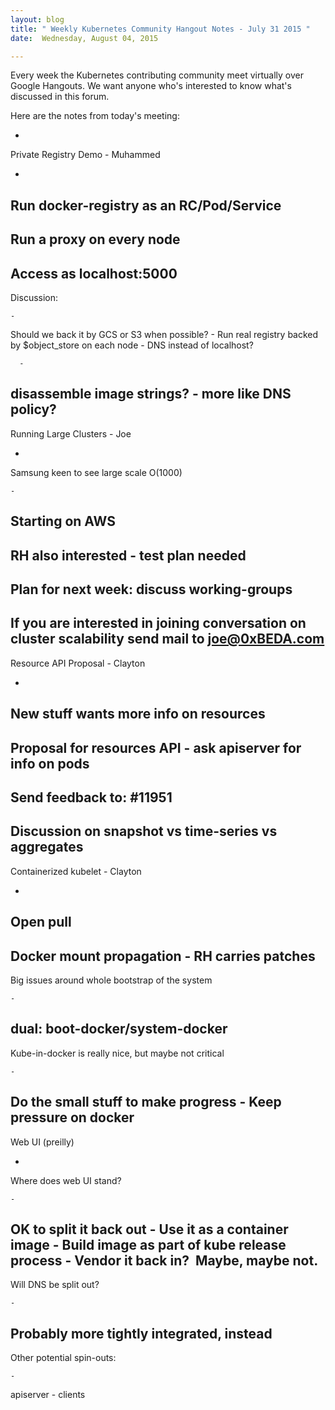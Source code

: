 ```yaml
---
layout: blog
title: " Weekly Kubernetes Community Hangout Notes - July 31 2015 "
date:  Wednesday, August 04, 2015 

---
```

Every week the Kubernetes contributing community meet virtually over Google Hangouts. We want anyone who's interested to know what's discussed in this forum.  
  
Here are the notes from today's meeting:  
  
  

- 
Private Registry Demo - Muhammed

  - 
Run docker-registry as an RC/Pod/Service
  - 
Run a proxy on every node
  - 
Access as localhost:5000
  - 
Discussion:

    - 
Should we back it by GCS or S3 when possible?
    - 
Run real registry backed by $object\_store on each node
    - 
DNS instead of localhost?

      - 
disassemble image strings?
      - 
more like DNS policy?
- 
Running Large Clusters - Joe

  - 
Samsung keen to see large scale O(1000)

    - 
Starting on AWS
  - 
RH also interested - test plan needed
  - 
Plan for next week: discuss working-groups
  - 
If you are interested in joining conversation on cluster scalability send mail to [joe@0xBEDA.com](mailto:joe@0xBEDA.com)
- 
Resource API Proposal - Clayton

  - 
New stuff wants more info on resources
  - 
Proposal for resources API - ask apiserver for info on pods
  - 
Send feedback to: #11951
  - 
Discussion on snapshot vs time-series vs aggregates
- 
Containerized kubelet - Clayton

  - 
Open pull
  - 
Docker mount propagation - RH carries patches
  - 
Big issues around whole bootstrap of the system

    - 
dual: boot-docker/system-docker
  - 
Kube-in-docker is really nice, but maybe not critical

    - 
Do the small stuff to make progress
    - 
Keep pressure on docker
- 
Web UI (preilly)

  - 
Where does web UI stand?

    - 
OK to split it back out
    - 
Use it as a container image
    - 
Build image as part of kube release process
    - 
Vendor it back in? &nbsp;Maybe, maybe not.
  - 
Will DNS be split out?

    - 
Probably more tightly integrated, instead
  - 
Other potential spin-outs:

    - 
apiserver
    - clients
